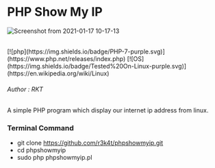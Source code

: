 

# PHP Show My IP 

![Screenshot from 2021-01-17 10-17-13](https://user-images.githubusercontent.com/69615463/104831175-8db6fc00-58b0-11eb-8728-69d36b42bc01.png)

<br>
[![php](https://img.shields.io/badge/PHP-7-purple.svg)](https://www.php.net/releases/index.php)
[![OS](https://img.shields.io/badge/Tested%20On-Linux-purple.svg)](https://en.wikipedia.org/wiki/Linux)

<h6>Author : RKT</h6>


A simple PHP program which display our internet ip address from linux.


### Terminal Command ###

+ git clone https://github.com/r3k4t/phpshowmyip.git
+ cd phpshowmyip
+ sudo php phpshowmyip.pl






